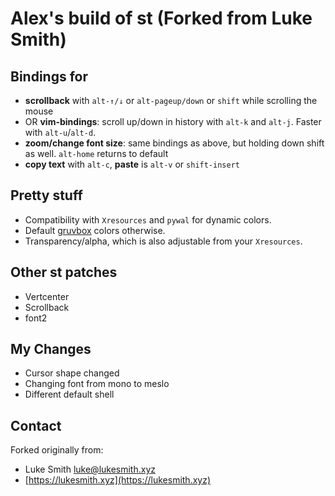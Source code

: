 # Alex's build of st (Forked from Luke Smith)

## Bindings for

+ **scrollback** with `alt-↑/↓` or `alt-pageup/down` or `shift` while scrolling the mouse
+ OR **vim-bindings**: scroll up/down in history with `alt-k` and `alt-j`. Faster with `alt-u`/`alt-d`.
+ **zoom/change font size**: same bindings as above, but holding down shift as well. `alt-home` returns to default
+ **copy text** with `alt-c`, **paste** is `alt-v` or `shift-insert`

## Pretty stuff

+ Compatibility with `Xresources` and `pywal` for dynamic colors.
+ Default [gruvbox](https://github.com/morhetz/gruvbox) colors otherwise.
+ Transparency/alpha, which is also adjustable from your `Xresources`.

## Other st patches

+ Vertcenter
+ Scrollback
+ font2

## My Changes
- Cursor shape changed
- Changing font from mono to meslo
- Different default shell

## Contact

Forked originally from:

- Luke Smith <luke@lukesmith.xyz>
- [https://lukesmith.xyz](https://lukesmith.xyz)
